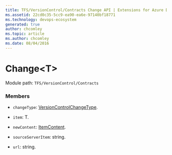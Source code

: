 ```yaml
---
title: TFS/VersionControl/Contracts Change API | Extensions for Azure DevOps Services
ms.assetid: 22cd0c35-5cc9-ea90-ea6e-97140bf18771
ms.technology: devops-ecosystem
generated: true
author: chcomley
ms.topic: article
ms.author: chcomley
ms.date: 08/04/2016
---
```


# Change&lt;T&gt;

Module path: `TFS/VersionControl/Contracts`

### Members

- `changeType`: [VersionControlChangeType](../../../TFS/VersionControl/Contracts/VersionControlChangeType.md).

- `item`: T.

- `newContent`: [ItemContent](../../../TFS/VersionControl/Contracts/ItemContent.md).

- `sourceServerItem`: string.

- `url`: string.
